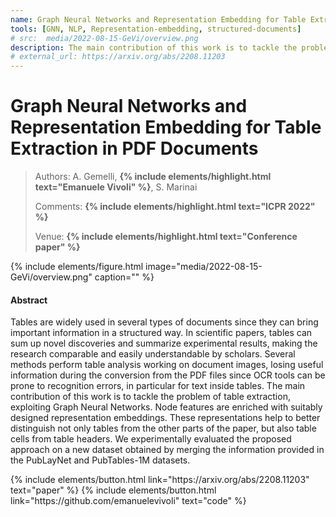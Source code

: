 ```yaml
---
name: Graph Neural Networks and Representation Embedding for Table Extraction in PDF Documents
tools: [GNN, NLP, Representation-embedding, structured-documents]
# src:  media/2022-08-15-GeVi/overview.png
description: The main contribution of this work is to tackle the problem of table extraction, exploiting Graph Neural Networks. Node features are enriched with suitably designed representation embeddings. These representations help to better distinguish not only tables from the other parts of the paper, but also table cells from table headers. 
# external_url: https://arxiv.org/abs/2208.11203
---
```


# Graph Neural Networks and Representation Embedding for Table Extraction in PDF Documents

> Authors: A. Gemelli, **{% include elements/highlight.html text="Emanuele Vivoli" %}**, S. Marinai
>
> Comments: **{% include elements/highlight.html text="ICPR 2022" %}**
> 
> Venue: **{% include elements/highlight.html text="Conference paper" %}**

{% include elements/figure.html image="media/2022-08-15-GeVi/overview.png" caption="" %}

#### Abstract

Tables are widely used in several types of documents since they can bring important information in a structured way. In scientific papers, tables can sum up novel discoveries and summarize experimental results, making the research comparable and easily understandable by scholars. Several methods perform table analysis working on document images, losing useful information during the conversion from the PDF files since OCR tools can be prone to recognition errors, in particular for text inside tables. The main contribution of this work is to tackle the problem of table extraction, exploiting Graph Neural Networks. Node features are enriched with suitably designed representation embeddings. These representations help to better distinguish not only tables from the other parts of the paper, but also table cells from table headers. We experimentally evaluated the proposed approach on a new dataset obtained by merging the information provided in the PubLayNet and PubTables-1M datasets. 

<p class="text-center">
{% include elements/button.html link="https://arxiv.org/abs/2208.11203" text="paper" %}
{% include elements/button.html link="https://github.com/emanuelevivoli" text="code" %}
</p>